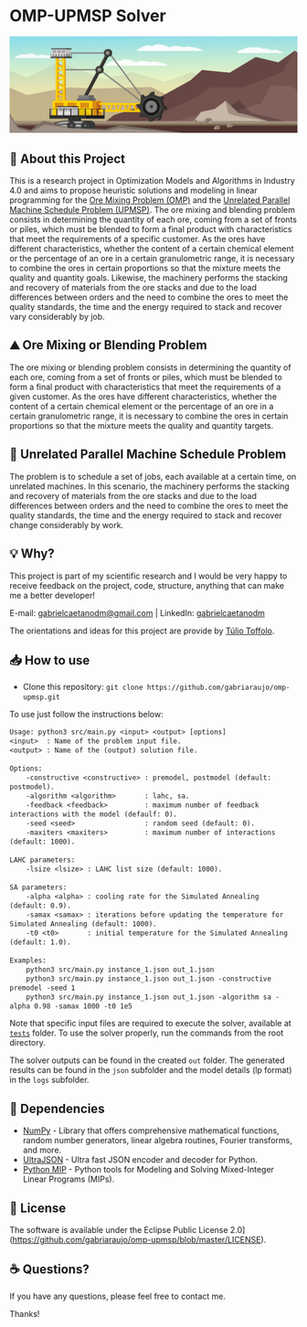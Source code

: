 # OMP-UPMSP Solver
<div align="center">
  <img src="./design/splash.jpg" />
</div>

## 📑 About this Project
This is a research project in Optimization Models and Algorithms in Industry 4.0 and aims to propose heuristic solutions and modeling in linear programming for the [Ore Mixing 
Problem (OMP)](https://github.com/gabriaraujo/omp-upmsp#%EF%B8%8F-ore-mixing-or-blending-problem) and the 
[Unrelated Parallel Machine Schedule Problem (UPMSP)](https://github.com/gabriaraujo/omp-upmsp#-unrelated-parallel-machine-schedule-problem). The ore mixing and blending problem 
consists in determining the quantity of each ore, coming from a 
set of fronts or piles, which must be blended to form a final product with characteristics that meet the requirements of a specific customer. As the ores have different 
characteristics, whether the content of a certain chemical element or the percentage of an ore in a certain granulometric range, it is necessary to combine the ores in certain 
proportions so that the mixture meets the quality and quantity goals. Likewise, the machinery performs the stacking and recovery of materials from the ore stacks and due to the 
load differences between orders and the need to combine the ores to meet the quality standards, the time and the energy required to stack and recover vary considerably by job.

## ⛰️ Ore Mixing or Blending Problem
The ore mixing or blending problem consists in determining the quantity of each ore, coming from a set of fronts or piles, which must be blended to form a final product with characteristics that meet the requirements of a given customer. As the ores have different characteristics, whether the content of a certain chemical element or the percentage of an ore in a certain granulometric range, it is necessary to combine the ores in certain proportions so that the mixture meets the quality and quantity targets.

## 🚜 Unrelated Parallel Machine Schedule Problem
The problem is to schedule a set of jobs, each available at a certain time, on unrelated machines. In this scenario, the machinery performs the stacking and recovery of 
materials from the ore stacks and due to the load differences between orders and the need to combine the ores to meet the quality standards, the time and the energy required 
to stack and recover change considerably by work.

## 💡 Why?
This project is part of my scientific research and I would be very happy to receive feedback on the project, code, structure, anything that can make me a better developer!

E-mail: <a href="mailto:gabrielcaetanodm@gmail.com">gabrielcaetanodm@gmail.com</a> | 
LinkedIn: <a href="https://www.linkedin.com/in/gabrielcaetanodm/" target="_blank">gabrielcaetanodm</a>

The orientations and ideas for this project are provide by [Túlio Toffolo](https://github.com/tuliotoffolo).

## 📥 How to use
- Clone this repository: `git clone https://github.com/gabriaraujo/omp-upmsp.git`

To use just follow the instructions below:

    Usage: python3 src/main.py <input> <output> [options]
    <input>  : Name of the problem input file.
    <output> : Name of the (output) solution file.

    Options:
        -constructive <constructive> : premodel, postmodel (default: postmodel).
        -algorithm <algorithm>       : lahc, sa.
        -feedback <feedback>         : maximum number of feedback interactions with the model (defaulf: 0).
        -seed <seed>                 : random seed (default: 0).
        -maxiters <maxiters>         : maximum number of interactions (default: 1000).

    LAHC parameters:
        -lsize <lsize> : LAHC list size (default: 1000).

    SA parameters:
        -alpha <alpha> : cooling rate for the Simulated Annealing (default: 0.9).
        -samax <samax> : iterations before updating the temperature for Simulated Annealing (default: 1000).
        -t0 <t0>       : initial temperature for the Simulated Annealing (default: 1.0). 

    Examples:
        python3 src/main.py instance_1.json out_1.json
        python3 src/main.py instance_1.json out_1.json -constructive premodel -seed 1
        python3 src/main.py instance_1.json out_1.json -algorithm sa -alpha 0.98 -samax 1000 -t0 1e5
        
Note that specific input files are required to execute the solver, available at <a href="https://github.com/gabriaraujo/omp/tree/master/tests" target="_blank"> `tests`</a> folder. To use the solver properly, run the commands from the root directory.

The solver outputs can be found in the created `out` folder. The generated results can be found in the `json` subfolder and the model details (lp format) in the `logs` subfolder. 

## 💽 Dependencies
- <a href="https://numpy.org" target= "_blank">NumPy</a> - Library that offers comprehensive mathematical functions, random number generators, linear algebra routines, Fourier transforms, and more.
- <a href="https://pypi.org/project/ujson/" target= "_blank">UltraJSON</a> - Ultra fast JSON encoder and decoder for Python.
- <a href="https://pypi.org/project/mip/" target= "_blank">Python MIP</a> - Python tools for Modeling and Solving Mixed-Integer Linear Programs (MIPs).

## 📕 License
The software is available under the Eclipse Public License 2.0](https://github.com/gabriaraujo/omp-upmsp/blob/master/LICENSE).

## ☕ Questions?
If you have any questions, please feel free to contact me.

Thanks!
